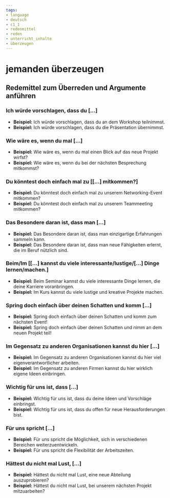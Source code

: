 ```yaml
---
tags:
- language
- deutsch
- c1_1
- redenmittel
- reden
- unterricht_inhalte
- überzeugen
---
```


# jemanden überzeugen

## Redemittel zum Überreden und Argumente anführen

### Ich würde vorschlagen, dass du [...]

- __Beispiel:__ Ich würde vorschlagen, dass du an dem Workshop teilnimmst.
- __Beispiel:__ Ich würde vorschlagen, dass du die Präsentation übernimmst.

### Wie wäre es, wenn du mal [...]

- __Beispiel:__ Wie wäre es, wenn du mal einen Blick auf das neue Projekt wirfst?
- __Beispiel:__ Wie wäre es, wenn du bei der nächsten Besprechung mitkommst?

### Du könntest doch einfach mal zu [[...] mitkommen?]

- __Beispiel:__ Du könntest doch einfach mal zu unserem Networking-Event mitkommen?
- __Beispiel:__ Du könntest doch einfach mal zu unserem Teammeeting mitkommen?

### Das Besondere daran ist, dass man [...]

- __Beispiel:__ Das Besondere daran ist, dass man einzigartige Erfahrungen sammeln kann.
- __Beispiel:__ Das Besondere daran ist, dass man neue Fähigkeiten erlernt, die im Beruf nützlich sind.

### Beim/Im [[...] kannst du viele interessante/lustige/[...] Dinge lernen/machen.]

- __Beispiel:__ Beim Seminar kannst du viele interessante Dinge lernen, die deine Karriere voranbringen.
- __Beispiel:__ Im Kurs kannst du viele lustige und kreative Projekte machen.

### Spring doch einfach über deinen Schatten und komm [...]

- __Beispiel:__ Spring doch einfach über deinen Schatten und komm zum nächsten Event!
- __Beispiel:__ Spring doch einfach über deinen Schatten und nimm an dem neuen Projekt teil!

### Im Gegensatz zu anderen Organisationen kannst du hier [...]

- __Beispiel:__ Im Gegensatz zu anderen Organisationen kannst du hier viel eigenverantwortlicher arbeiten.
- __Beispiel:__ Im Gegensatz zu anderen Firmen kannst du hier wirklich eigene Ideen einbringen.

### Wichtig für uns ist, dass [...]

- __Beispiel:__ Wichtig für uns ist, dass du deine Ideen und Vorschläge einbringst.
- __Beispiel:__ Wichtig für uns ist, dass du offen für neue Herausforderungen bist.

### Für uns spricht [...]

- __Beispiel:__ Für uns spricht die Möglichkeit, sich in verschiedenen Bereichen weiterzuentwickeln.
- __Beispiel:__ Für uns spricht die Flexibilität der Arbeitszeiten.

### Hättest du nicht mal Lust, [...]

- __Beispiel:__ Hättest du nicht mal Lust, eine neue Abteilung auszuprobieren?
- __Beispiel:__ Hättest du nicht mal Lust, bei unserem nächsten Projekt mitzuarbeiten?
